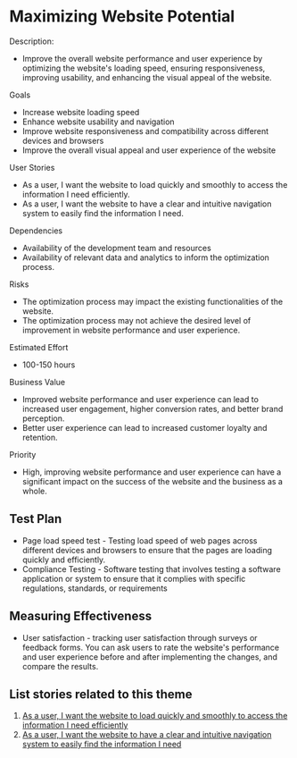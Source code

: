 # Maximizing Website Potential

Description: 
* Improve the overall website performance and user experience by optimizing the website's loading speed, ensuring responsiveness, improving usability, and enhancing the visual appeal of the website.

Goals
* Increase website loading speed
* Enhance website usability and navigation
* Improve website responsiveness and compatibility across different devices and browsers
* Improve the overall visual appeal and user experience of the website

User Stories
* As a user, I want the website to load quickly and smoothly to access the information I need efficiently.
* As a user, I want the website to have a clear and intuitive navigation system to easily find the information I need.

Dependencies
* Availability of the development team and resources
* Availability of relevant data and analytics to inform the optimization process.

Risks
* The optimization process may impact the existing functionalities of the website.
* The optimization process may not achieve the desired level of improvement in website performance and user experience.

Estimated Effort
* 100-150 hours

Business Value
* Improved website performance and user experience can lead to increased user engagement, higher conversion rates, and better brand perception.
* Better user experience can lead to increased customer loyalty and retention.

Priority
* High, improving website performance and user experience can have a significant impact on the success of the website and the business as a whole.

## Test Plan
* Page load speed test - Testing load speed of web pages across different devices and browsers to ensure that the pages are loading quickly and efficiently.
* Compliance Testing - Software testing that involves testing a software application or system to ensure that it complies with specific regulations, standards, or requirements

## Measuring Effectiveness
* User satisfaction - tracking user satisfaction through surveys or feedback forms. You can ask users to rate the website's performance and user experience before and after implementing the changes, and compare the results.

## List stories related to this theme
1. [As a user, I want the website to load quickly and smoothly to access the information I need efficiently](/documentation/theme_1/story_2_1.md)
2. [As a user, I want the website to have a clear and intuitive navigation system to easily find the information I need](/documentation/theme_1/story_2_2.md)